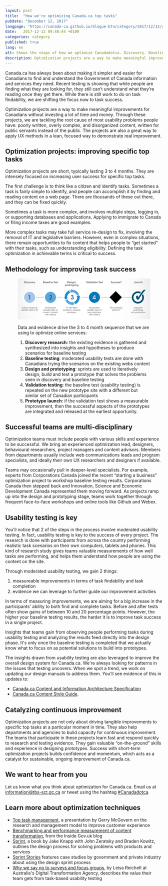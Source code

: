 ```yaml
---
layout: post
title:  "How we're optimizing Canada.ca top tasks"
pubdate: "December 12, 2017"
langpage: "https://canada-ca.github.io/blogue-btn/category/2017/12/12/apercu-d-optimisation.html"
date:   2017-12-12 09:48:44 +0100
categories: category
published: true
lang: en
alt: Shows the steps of how we optimize Canadadotca. Discovery. Baseline test. Design/prototyping. Validation test. Success? Launch. 
description: Optimization projects are a way to make meaningful improvements for Canadians without investing a lot of time and money.
---
```


Canada.ca has always been about making it simpler and easier for Canadians to find and understand the Government of Canada information and services they need. Recent testing is showing that while people are finding what they are looking for, they still can’t understand what they’re reading once they get there.  While there is still work to do on task findability, we are shifting the focus now to task success.  

Optimization projects are a way to make meaningful improvements for Canadians without investing a lot of time and money. Through these projects, we are tackling the root cause of most usability problems people have: poorly written, overly complex, and disorganized content, written for public servants instead of the public. The projects are also a great way to apply UX methods in a lean, focused way to demonstrate real improvement.

## Optimization projects: improving specific top tasks

Optimization projects are short, typically lasting 3 to 4 months. They are intensely focused on increasing user success for specific top tasks.
 
The first challenge is to think like a citizen and identify tasks. Sometimes a task is fairly simple to identify, and people can accomplish it by finding and reading content on a web page. There are thousands of these out there, and they can be fixed quickly. 

Sometimes a task is more complex, and involves multiple steps, logging in, or supporting databases and applications. Applying to immigrate to Canada or filing income taxes are good examples. 

More complex tasks may take full service re-design to fix, involving the removal of IT and legislative barriers. However, even in complex situations, there remain opportunities to fix content that helps people to “get started” with their tasks, such as understanding eligibility.  Defining the task optimization in achievable terms is critical to success. 

## Methodology for improving task success

<figure>
<img class="img-responsive" alt="Overview of steps in the optimization process - details follow" src="/images/process/optimization-process-EN.png">
 
<figcaption>
<p>Data and evidence drive the 3 to 4 month sequence that we are using to optimize online services:</p>

<ol>
<li><b>Discovery research</b>: the existing evidence is gathered and synthesized into insights and hypotheses to produce scenarios for baseline testing</li>
<li><b>Baseline testing</b>: moderated usability tests are done with Canadians trying the scenarios on the existing webs content</li>
<li><b>Design and prototyping</b>: sprints are used to iteratively design, build and test a prototype that solves the problems seen in discovery and baseline testing</li>
<li><b>Validation testing</b>: the baseline test (usability testing) is repeated on the new prototype site with a different but similar set of Canadian participants</li>
<li><b>Prototype launch</b>: if the validation test shows a measurable improvement, then the successful aspects of the prototypes are integrated and released at the earliest opportunity.</li>
</ol> 

</figcaption>
</figure> 

## Successful teams are multi-disciplinary

Optimization teams must include people with various skills and experience to be successful. We bring an experienced optimization lead, designers, behavioural researchers, project managers and content advisors. Members from departments usually include web communications leads and program specialists, and ideally their own UX researchers and designers if available.

Teams may occasionally pull in deeper-level specialists. For example, experts from Corporations Canada joined the recent “starting a business” optimization project to workshop baseline testing results. Corporations Canada then stepped back and Innovation, Science and Economic Development Canada represented them moving forward. As projects ramp up into the design and prototyping stage, teams work together through frequent face-to-face workshops and online tools like Github and Webex.

## Usability testing is key

You'll notice that 2 of the steps in the process involve moderated usability testing. In fact, usability testing is key to the success of every project. The research is done with participants from across the country performing realistic task scenarios on their own computers, tablets and phones. This kind of research study gives teams valuable measurements of how well tasks are performing, and helps them understand how people are using the content on the site.  

Through moderated usability testing, we gain 2 things:

1. measureable improvements in terms of task findability and task completion
2. evidence we can leverage to further guide our improvement activities

In terms of measuring improvements, we are aiming for a big increase in the participants' ability to both find and complete tasks. Before and after tests often show gains of between 10 and 20 percentage points. However, the higher your baseline testing results, the harder it is to improve task success in a single project. 

Insights that teams gain from observing people performing tasks during usability testing and analyzing the results feed directly into the design phase. It's only once the baseline testing is completed that we actually know what to focus on as potential solutions to build into prototypes. 

The insights drawn from usability testing are also leveraged to improve the overall design system for Canada.ca. We're always looking for patterns in the issues that testing uncovers. When we spot a trend, we work on updating our design manuals to address them. You'll see evidence of this in updates to:

* [Canada.ca Content and Information Architecture Specification](https://www.canada.ca/en/treasury-board-secretariat/services/government-communications/canada-content-information-architecture-specification.html)
* [Canada.ca Content Style Guide](https://www.canada.ca/en/treasury-board-secretariat/services/government-communications/canada-content-style-guide.html).

## Catalyzing continuous improvement

Optimization projects are not only about driving tangible improvements to specific top tasks at a particular moment in time. They also help departments and agencies to build capacity for continuous improvement. The teams that participate in these projects learn fast and respond quickly to research and testing evidence. They gain valuable “on-the-ground” skills and experience in designing prototypes. Success with short-term optimization projects builds confidence and momentum, which acts as a catalyst for sustainable, ongoing improvement of Canada.ca.

## We want to hear from you

Let us know what you think about optimization for Canada.ca. Email us at <information@tbs-sct.gc.ca> or tweet using the hashtag [#Canadadotca](https://twitter.com/search?q=%23Canadadotca).

## Learn more about optimization techniques

* [Top task management](https://vimeo.com/98514311), a presentation by Gerry McGovern on the research and management model to improve customer experience 
* [Benchmarking and performance measurement of content transformation](https://insidegovuk.blog.gov.uk/2017/09/22/benchmarking-and-performance-measurement-of-content-transformation/), from the Inside Gov.uk blog
* [Sprint](https://www.thesprintbook.com/), a book by Jake Knapp with John Zeratsky and Braden Kowitz, outlines the design process for solving problems with products and services
* [Sprint Stories](https://sprintstories.com/) features case studies by government and private industry about using the design sprint process
* [Why we say no to surveys and focus groups](https://www.dta.gov.au/blog/surveys-and-focus-groups/), by Leisa Reichelt at Australia's Digital Transformation Agency, describes the value their team gets from task-based usability testing

